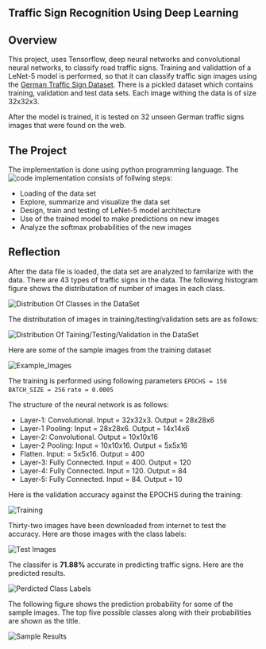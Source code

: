 [Code]: https://github.com/dringakn/CarND-Traffic-Sign-Classifier-Project/blob/master/Traffic_Sign_Classifier.ipynb
[//]: # "Image References"
[image1]: ./examples/Distribution_Of_Classes_in_the_DataSet.png "Distribution Of Classes in the DataSet"
[image2]: ./examples/Distribution_Of_Taining_Testing_Validation_in_the_DataSet.png "Distribution Of Taining/Testing/Validation in the DataSet"
[image3]: ./examples/Example_Images.png "Example_Images"
[image4]: ./examples/Training.png "Training"
[image5]: ./examples/Test_Images.png "Test Images"
[image6]: ./examples/Perdicted_Class_Labels.png "Perdicted Class Labels"
[image7]: ./examples/Sample_Results.png "Sample Results"

## Traffic Sign Recognition Using Deep Learning

Overview
---
This project, uses Tensorflow, deep neural networks and convolutional neural networks, to classify road traffic signs. Training and validattion of a LeNet-5 model is performed, so that it can classify traffic sign images using the [German Traffic Sign Dataset](http://benchmark.ini.rub.de/?section=gtsrb&subsection=dataset). There is a pickled dataset which contains training, validation and test data sets. Each image withing the data is of size 32x32x3. 

After the model is trained, it is tested on 32 unseen German traffic signs images that were found on the web. 


The Project
---
The implementation is done using python programming language. The ![code][Code] implementation consists of follwing steps:

* Loading of the data set
* Explore, summarize and visualize the data set
* Design, train and testing of LeNet-5 model architecture
* Use of the trained model to make predictions on new images
* Analyze the softmax probabilities of the new images

## Reflection

After the data file is loaded, the data set are analyzed to familarize with the data.
There are 43 types of traffic signs in the data. The following histogram figure shows the distributation of number of images in each class.

![][image1]

The distributation of images in training/testing/validation sets are as follows:

![][image2]

Here are some of the sample images from the training dataset

![][image3]

The training is performed using following parameters
`EPOCHS = 150`
`BATCH_SIZE = 256`
`rate = 0.0005`

The structure of the neural network is as follows:

* Layer-1: Convolutional. Input = 32x32x3. Output = 28x28x6
* Layer-1 Pooling: Input = 28x28x6. Output = 14x14x6
* Layer-2: Convolutional. Output = 10x10x16
* Layer-2 Pooling: Input = 10x10x16. Output = 5x5x16
* Flatten. Input: = 5x5x16. Output = 400
* Layer-3: Fully Connected. Input = 400. Output = 120
* Layer-4: Fully Connected. Input = 120. Output = 84
* Layer-5: Fully Connected. Input = 84. Output = 10

Here is the validation accuracy against the EPOCHS during the training:

![][image4]

Thirty-two images have been downloaded from internet to test the accuracy. Here are those images with the class labels:

![][image5]

The classifer is **71.88%** accurate in predicting traffic signs. Here are the predicted results.

![][image6]

The following figure shows the prediction probability for some of the sample images. The top five possible classes along with their probabilities are shown as the title.

![][image7]
